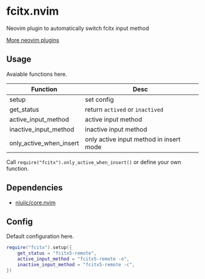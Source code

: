 # fcitx.nvim

Neovim plugin to automatically switch fcitx input method

[More neovim plugins](https://github.com/niuiic/awesome-neovim-plugins)

## Usage

Avaiable functions here.

| Function                | Desc                                    |
| ----------------------- | --------------------------------------- |
| setup                   | set config                              |
| get_status              | return `actived` or `inactived`         |
| active_input_method     | active input method                     |
| inactive_input_method   | inactive input method                   |
| only_active_when_insert | only active input method in insert mode |

Call `require("fcitx").only_active_when_insert()` or define your own function.

## Dependencies

- [niuiic/core.nvim](https://github.com/niuiic/core.nvim)

## Config

Default configuration here.

```lua
require("fcitx").setup({
	get_status = "fcitx5-remote",
	active_input_method = "fcitx5-remote -o",
	inactive_input_method = "fcitx5-remote -c",
})
```
